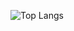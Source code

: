 ![Top Langs](https://github-readme-stats.vercel.app/api/top-langs/?username=fhluo&hide=nsis&hide_border=true&layout=compact)
